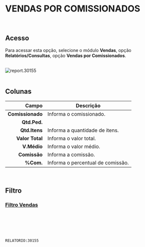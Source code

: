 # VENDAS POR COMISSIONADOS
<br>

## Acesso
Para acessar esta opção, selecione o módulo **Vendas**, opção **Relatórios/Consultas**, opção **Vendas por Comissionados**.
<br>
<br>

![report.30155](https://raw.githubusercontent.com/netforcews/docs-siscom/master/relatorios/imagens/report.30155.png)
<br>
<br>

## Colunas
Campo | Descrição
--:|---
**Comissionado** | Informa o comissionado.
**Qtd.Ped.** | 
**Qtd.Itens** | Informa a quantidade de itens.
**Valor Total** | Informa o valor total.
**V.Médio** | Informa o valor médio.
**Comissão** | Informa a comissão.
**%Com.** | Informa o percentual de comissão.
<br>

## Filtro
### [Filtro Vendas](/geral/rep-filtro-vendas.md)
<br>
<br>
<br>
<br>

```RELATORIO:30155```
